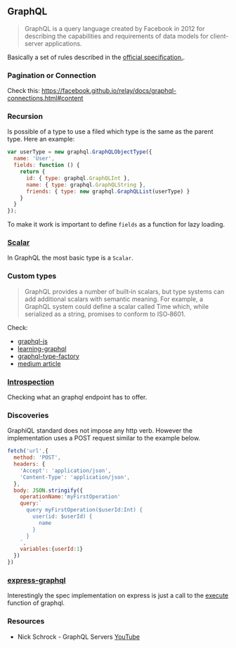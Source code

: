## GraphQL

> GraphQL is a query language created by Facebook in 2012 for describing the capabilities and requirements of data models for client‐server applications.

Basically a set of rules described in the [official specification.](http://facebook.github.io/graphql/).

### Pagination or Connection

Check this: https://facebook.github.io/relay/docs/graphql-connections.html#content

### Recursion

Is possible of a type to use a filed which type is the same as the parent type. Here an example:

```js
var userType = new graphql.GraphQLObjectType({
  name: 'User',
  fields: function () {
    return {
      id: { type: graphql.GraphQLInt },
      name: { type: graphql.GraphQLString },
      friends: { type: new graphql.GraphQLList(userType) }
    }
  }
});
```

To make it work is important to define `fields` as a function for lazy loading.

### [Scalar](http://facebook.github.io/graphql/#sec-Scalars)
In GraphQL the most basic type is a `Scalar`.

### Custom types
> GraphQL provides a number of built‐in scalars, but type systems can add additional scalars with semantic meaning. For example, a GraphQL system could define a scalar called Time which, while serialized as a string, promises to conform to ISO‐8601.

Check:
  - [graphql-js](https://github.com/graphql/graphql-js/issues/44)
  - [learning-graphql](https://github.com/mugli/learning-graphql/blob/master/7.%20Deep%20Dive%20into%20GraphQL%20Type%20System.md)
  - [graphql-type-factory](https://github.com/xpepermint/graphql-type-factory)
  - [medium article](https://medium.com/@tarkus/validation-and-user-errors-in-graphql-mutations-39ca79cd00bf#.7k1au2x26)


### [Introspection](http://facebook.github.io/graphql/#sec-Introspection)
Checking what an graphql endpoint has to offer.

### Discoveries

GraphiQL standard does not impose any http verb. However the implementation uses a POST request similar to the example below.
```js
fetch('url',{
  method: 'POST',
  headers: {
    'Accept': 'application/json',
    'Content-Type': 'application/json',
  },
  body: JSON.stringify({
    operationName:'myFirstOperation'
    query:`
      query myFirstOperation($userId:Int) {
        user(id: $userId) {
          name
        }
      }
    `,
    variables:{userId:1}
  })
})
```

### [express-graphql](https://github.com/graphql/express-graphql)

Interestingly the spec implementation on express is just a call to the [execute](https://github.com/graphql/express-graphql/blob/master/src/index.js#L208) function of graphql.

### Resources
- Nick Schrock - GraphQL Servers [YouTube](https://www.youtube.com/watch?v=KOudxKJXsjc)
